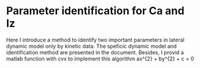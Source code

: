 # Parameter identification for Ca and Iz
Here I introduce a method to identify two important parameters in lateral dynamic model only by kinetic data. 
The speficic dynamic model and identification method are presented in the document. Besides, I provid a matlab function with cvx to 
implement this algorithm
ax^{2} + by^{2} + c = 0
